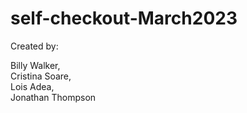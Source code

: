 # self-checkout-March2023

Created by:

Billy Walker,  
Cristina Soare,  
Lois Adea,  
Jonathan Thompson
